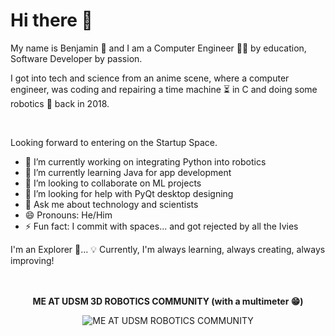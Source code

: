 # Hi there 👋

My name is Benjamin 🎉 and I am a Computer Engineer 👨‍💻 by education, Software Developer by passion. 

I got into tech and science from an anime scene, where a computer engineer, was coding and repairing a time machine ⏳ in C and doing some robotics 🤖 back in 2018.

<br />

Looking forward to entering on the Startup Space.
<br />


- 🔭 I’m currently working on integrating Python into robotics
- 🌱 I’m currently learning Java for app development
- 👯 I’m looking to collaborate on ML projects
- 🤔 I’m looking for help with PyQt desktop designing
- 💬 Ask me about technology and scientists
- 😄 Pronouns: He/Him
- ⚡ Fun fact: I commit with spaces... and got rejected by all the Ivies
  
I'm an Explorer 🙂...
💡 Currently, I'm always learning, always creating, always improving!
<br />
<br />
<br />

<p align="center">
  <strong>ME AT UDSM 3D ROBOTICS COMMUNITY (with a multimeter 😁)</strong>
</p>

<p align="center">
  <img src="https://github.com/benny-png/benny-png/blob/main/WhatsApp%20Image%202024-06-25%20at%2011.05.07%20PM.jpeg" alt="ME AT UDSM ROBOTICS COMMUNITY">
</p>
